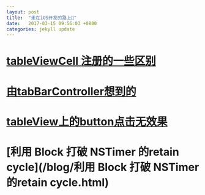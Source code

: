 ```yaml
---
layout: post
title:  "走在iOS开发的路上👣"
date:   2017-03-15 09:56:03 +0800
categories: jekyll update
---
```


# [tableViewCell 注册的一些区别](/blog/tableViewCell注册.html)



# [由tabBarController想到的](/blog/由tabBarController想到的.html)



# [tableView上的button点击无效果](/blog/tableView上的button点击无效果.html)



# [利用 Block 打破 NSTimer 的retain cycle](/blog/利用 Block 打破 NSTimer 的retain cycle.html)

